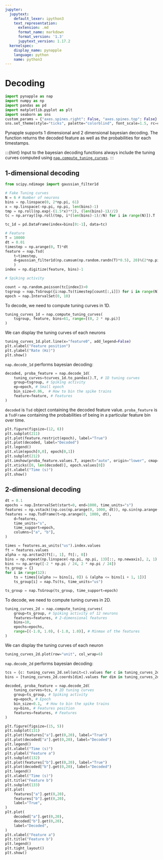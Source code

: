 ```yaml
---
jupyter:
  jupytext:
    default_lexer: ipython3
    text_representation:
      extension: .md
      format_name: markdown
      format_version: '1.3'
      jupytext_version: 1.17.2
  kernelspec:
    display_name: pynapple
    language: python
    name: python3
---
```


# Decoding

```python tags=["hide-cell"]
import pynapple as nap
import numpy as np
import pandas as pd
import matplotlib.pyplot as plt
import seaborn as sns
custom_params = {"axes.spines.right": False, "axes.spines.top": False}
sns.set_theme(style="ticks", palette="colorblind", font_scale=1.5, rc=custom_params)
```

<!-- #region -->
Pynapple supports 1 dimensional and 2 dimensional bayesian decoding. The function returns the decoded feature as well as the probabilities for each timestamps. 


:::{hint}
Input to the bayesian decoding functions always include the tuning curves computed using [`nap.compute_tuning_curves`](pynapple.process.tuning_curves.compute_tuning_curves).
:::

## 1-dimensional decoding
<!-- #endregion -->

```python tags=["hide-cell"]
from scipy.ndimage import gaussian_filter1d

# Fake Tuning curves
N = 6 # Number of neurons
bins = np.linspace(0, 2*np.pi, 61)
x = np.linspace(-np.pi, np.pi, len(bins)-1)
tmp = np.roll(np.exp(-(1.5*x)**2), (len(bins)-1)//2)
tc = np.array([np.roll(tmp, i*(len(bins)-1)//N) for i in range(N)]).T

tc_1d = pd.DataFrame(index=bins[0:-1], data=tc)

# Feature
T = 10000
dt = 0.01
timestep = np.arange(0, T)*dt
feature = nap.Tsd(
    t=timestep,
    d=gaussian_filter1d(np.cumsum(np.random.randn(T)*0.5), 20)%(2*np.pi)
    )
index = np.digitize(feature, bins)-1

# Spiking activity

count = np.random.poisson(tc[index])>0
tsgroup = nap.TsGroup({i:nap.Ts(timestep[count[:,i]]) for i in range(N)})
epoch = nap.IntervalSet(0, 10)
```

To decode, we need to compute tuning curves in 1D.

```python
tuning_curves_1d = nap.compute_tuning_curves(
    tsgroup, feature, bins=61, range=[(0, 2 * np.pi)]
)
```

We can display the tuning curves of each neurons

```python tags=["hide-input"]
tuning_curves_1d.plot.line(x="feature0", add_legend=False)
plt.xlabel("Feature position")
plt.ylabel("Rate (Hz)")
plt.show()
```

`nap.decode_1d` performs bayesian decoding:

```python
decoded, proba_feature = nap.decode_1d(
    tuning_curves=tcurves_1d.to_pandas().T, # 1D tuning curves
    group=tsgroup, # Spiking activity
    ep=epoch, # Small epoch
    bin_size=0.06,  # How to bin the spike trains
    feature=feature, # Features
)
```

`decoded` is `Tsd` object containing the decoded feature value. `proba_feature` is a `TsdFrame` containing the probabilities of being in a particular feature bin over time.

```python tags=["hide-input"]
plt.figure(figsize=(12, 6))
plt.subplot(211)
plt.plot(feature.restrict(epoch), label="True")
plt.plot(decoded, label="Decoded")
plt.legend()
plt.xlim(epoch[0,0], epoch[0,1])
plt.subplot(212)
plt.imshow(proba_feature.values.T, aspect="auto", origin="lower", cmap="viridis")
plt.xticks([0, len(decoded)], epoch.values[0])
plt.xlabel("Time (s)")
plt.show()
```

## 2-dimensional decoding

```python tags=["hide-cell"]
dt = 0.1
epochs = nap.IntervalSet(start=0, end=1000, time_units="s")
features = np.vstack((np.cos(np.arange(0, 1000, dt)), np.sin(np.arange(0, 1000, dt)))).T
features = nap.TsdFrame(t=np.arange(0, 1000, dt),
    d=features,
    time_units="s",
    time_support=epoch,
    columns=["a", "b"],
)

times = features.as_units("us").index.values
ft = features.values
alpha = np.arctan2(ft[:, 1], ft[:, 0])
bins = np.repeat(np.linspace(-np.pi, np.pi, 13)[::, np.newaxis], 2, 1)
bins += np.array([-2 * np.pi / 24, 2 * np.pi / 24])
ts_group = {}
for i in range(12):
    ts = times[(alpha >= bins[i, 0]) & (alpha <= bins[i + 1, 1])]
    ts_group[i] = nap.Ts(ts, time_units="us")

ts_group = nap.TsGroup(ts_group, time_support=epoch)
```

To decode, we need to compute tuning curves in 2D.

```python
tuning_curves_2d = nap.compute_tuning_curves(
    group=ts_group, # Spiking activity of 12 neurons
    features=features, # 2-dimensional features
    bins=10,
    epochs=epochs,
    range=[(-1.0, 1.0), (-1.0, 1.0)], # Minmax of the features
)
```

We can display the tuning curves of each neuron

```python
tuning_curves_2d.plot(row="unit", col_wrap=6)
```

`nap.decode_2d` performs bayesian decoding:

```python
tcs = {c: tuning_curves_2d.sel(unit=c).values for c in tuning_curves_2d.coords["unit"].values}
bins = [tuning_curves_2d.coords[dim].values for dim in tuning_curves_2d.coords if dim != "unit"]

decoded, proba_feature = nap.decode_2d(
    tuning_curves=tcs, # 2D tuning curves
    group=ts_group, # Spiking activity
    ep=epoch, # Epoch
    bin_size=0.1,  # How to bin the spike trains
    xy=bins, # Features position
    features=features, # Features
)
```

```python tags=["hide-input"]
plt.figure(figsize=(15, 5))
plt.subplot(131)
plt.plot(features["a"].get(0,20), label="True")
plt.plot(decoded["a"].get(0,20), label="Decoded")
plt.legend()
plt.xlabel("Time (s)")
plt.ylabel("Feature a")
plt.subplot(132)
plt.plot(features["b"].get(0,20), label="True")
plt.plot(decoded["b"].get(0,20), label="Decoded")
plt.legend()
plt.xlabel("Time (s)")
plt.title("Feature b")
plt.subplot(133)
plt.plot(
    features["a"].get(0,20),
    features["b"].get(0,20),
    label="True",
)
plt.plot(
    decoded["a"].get(0,20),
    decoded["b"].get(0,20),
    label="Decoded",
)
plt.xlabel("Feature a")
plt.title("Feature b")
plt.legend()
plt.tight_layout()
plt.show()
```

```python

```
